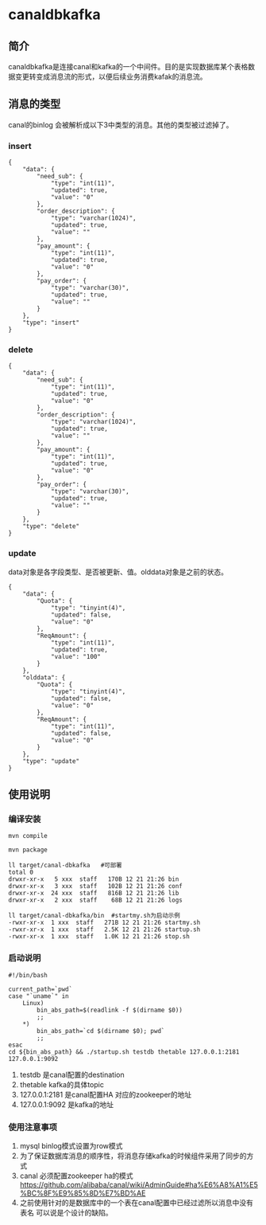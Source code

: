 # canaldbkafka
## 简介
canaldbkafka是连接canal和kafka的一个中间件。目的是实现数据库某个表格数据变更转变成消息流的形式，以便后续业务消费kafak的消息流。
## 消息的类型
canal的binlog 会被解析成以下3中类型的消息。其他的类型被过滤掉了。
### insert

```
{
    "data": {
        "need_sub": {
            "type": "int(11)",
            "updated": true,
            "value": "0"
        },
        "order_description": {
            "type": "varchar(1024)",
            "updated": true,
            "value": ""
        },
        "pay_amount": {
            "type": "int(11)",
            "updated": true,
            "value": "0"
        },
        "pay_order": {
            "type": "varchar(30)",
            "updated": true,
            "value": ""
        }
    },
    "type": "insert"
}
```

### delete
```
{
    "data": {
        "need_sub": {
            "type": "int(11)",
            "updated": true,
            "value": "0"
        },
        "order_description": {
            "type": "varchar(1024)",
            "updated": true,
            "value": ""
        },
        "pay_amount": {
            "type": "int(11)",
            "updated": true,
            "value": "0"
        },
        "pay_order": {
            "type": "varchar(30)",
            "updated": true,
            "value": ""
        }
    },
    "type": "delete"
}
```
### update
data对象是各字段类型、是否被更新、值。olddata对象是之前的状态。

```
{
    "data": {
        "Quota": {
            "type": "tinyint(4)",
            "updated": false,
            "value": "0"
        },
        "ReqAmount": {
            "type": "int(11)",
            "updated": true,
            "value": "100"
        }
    },
    "olddata": {
        "Quota": {
            "type": "tinyint(4)",
            "updated": false,
            "value": "0"
        },
        "ReqAmount": {
            "type": "int(11)",
            "updated": false,
            "value": "0"
        }
    },
    "type": "update"
}
```

## 使用说明
### 编译安装

```
mvn compile

mvn package

ll target/canal-dbkafka   #可部署
total 0
drwxr-xr-x   5 xxx  staff   170B 12 21 21:26 bin
drwxr-xr-x   3 xxx  staff   102B 12 21 21:26 conf
drwxr-xr-x  24 xxx  staff   816B 12 21 21:26 lib
drwxr-xr-x   2 xxx  staff    68B 12 21 21:26 logs

ll target/canal-dbkafka/bin  #startmy.sh为启动示例
-rwxr-xr-x  1 xxx  staff   271B 12 21 21:26 startmy.sh
-rwxr-xr-x  1 xxx  staff   2.5K 12 21 21:26 startup.sh
-rwxr-xr-x  1 xxx  staff   1.0K 12 21 21:26 stop.sh

```
### 启动说明

```
#!/bin/bash

current_path=`pwd`
case "`uname`" in
    Linux)
        bin_abs_path=$(readlink -f $(dirname $0))
        ;;
    *)
        bin_abs_path=`cd $(dirname $0); pwd`
        ;;
esac
cd ${bin_abs_path} && ./startup.sh testdb thetable 127.0.0.1:2181 127.0.0.1:9092
```
1. testdb 是canal配置的destination
2. thetable kafka的具体topic
3. 127.0.0.1:2181 是canal配置HA 对应的zookeeper的地址
4. 127.0.0.1:9092  是kafka的地址


### 使用注意事项
1. mysql binlog模式设置为row模式
2. 为了保证数据库消息的顺序性，将消息存储kafka的时候组件采用了同步的方式
3. canal 必须配置zookeeper ha的模式 https://github.com/alibaba/canal/wiki/AdminGuide#ha%E6%A8%A1%E5%BC%8F%E9%85%8D%E7%BD%AE
4. 之前使用针对的是数据库中的一个表在canal配置中已经过滤所以消息中没有表名 可以说是个设计的缺陷。




